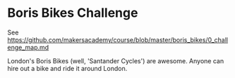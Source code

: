 # Boris Bikes Challenge

See https://github.com/makersacademy/course/blob/master/boris_bikes/0_challenge_map.md

London's Boris Bikes (well, 'Santander Cycles') are awesome. Anyone can hire out a bike and ride it around London.
